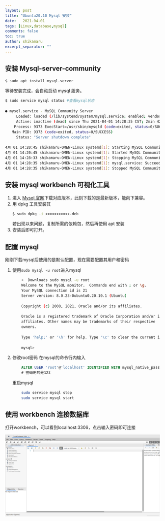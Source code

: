 ```yaml
---
layout: post
title: "Ubuntu20.10 Mysql 安装"
date:   2021-04-01
tags: [Linux,database,mysql]
comments: false
toc: true
author: shikamaru
excerpt_separator: ""
---
```


## 安装 Mysql-server-community

```bash
$ sudo apt install mysql-server
```
等待安装完成，会自动启动 mysql 服务。

```bash
$ sudo service mysql status #查看mysql状态

● mysql.service - MySQL Community Server
     Loaded: loaded (/lib/systemd/system/mysql.service; enabled; vendor preset: enabled)
     Active: inactive (dead) since Thu 2021-04-01 14:28:35 CST; 2min 42s ago
    Process: 9373 ExecStart=/usr/sbin/mysqld (code=exited, status=0/SUCCESS)
   Main PID: 9373 (code=exited, status=0/SUCCESS)
     Status: "Server shutdown complete"

4月 01 14:20:45 shikamaru-OMEN-Linux systemd[1]: Starting MySQL Community Server...
4月 01 14:20:45 shikamaru-OMEN-Linux systemd[1]: Started MySQL Community Server.
4月 01 14:28:33 shikamaru-OMEN-Linux systemd[1]: Stopping MySQL Community Server...
4月 01 14:28:35 shikamaru-OMEN-Linux systemd[1]: mysql.service: Succeeded.
4月 01 14:28:35 shikamaru-OMEN-Linux systemd[1]: Stopped MySQL Community Server.
```

## 安装 mysql workbench 可视化工具
1. 进入 [Mysql 官网](https://dev.mysql.com/downloads/workbench/)下载对应版本，此刻下载的是最新版本，能向下兼容。
2. 用 dpkg 工具安装其
    ```bash
    $ sudo dpkg -i xxxxxxxxxxx.deb
    ```
    若出现以来问题，复制所需的依赖包，然后再使用 apt 安装
3. 安装后即可打开。

## 配置 mysql
刚刚下载mysql后使用的是默认配置，现在需要配置其用户和密码
1. 使用`sudo mysql -u root`进入mysql
    ```bash
        ➜  Downloads sudo mysql -u root
        Welcome to the MySQL monitor.  Commands end with ; or \g.
        Your MySQL connection id is 21
        Server version: 8.0.23-0ubuntu0.20.10.1 (Ubuntu)

        Copyright (c) 2000, 2021, Oracle and/or its affiliates.

        Oracle is a registered trademark of Oracle Corporation and/or its
        affiliates. Other names may be trademarks of their respective
        owners.

        Type 'help;' or '\h' for help. Type '\c' to clear the current input statement.

        mysql> 

    ```
2. 修改root密码
    在mysql的命令行内输入
    ```sql
        ALTER USER 'root'@'localhost' IDENTIFIED WITH mysql_native_password BY '123';
        # 密码用的是123
    ```
    重启mysql
    ```bash
        sudo service mysql stop
        sudo service mysql start
    ```
## 使用 workbench 连接数据库
打开workbench，可以看到localhost:3306，点击输入密码即可连接

![](../images/2021-04-01-ubuntu20.10_mysql/image-20210401153112145.png)